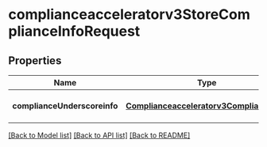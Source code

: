 # complianceacceleratorv3StoreComplianceInfoRequest

## Properties
Name | Type | Description | Notes
------------ | ------------- | ------------- | -------------
**complianceUnderscoreinfo** | [**Complianceacceleratorv3ComplianceInfo**](Complianceacceleratorv3ComplianceInfo.md) |  | [optional] [default to null]

[[Back to Model list]](../README.md#documentation-for-models) [[Back to API list]](../README.md#documentation-for-api-endpoints) [[Back to README]](../README.md)


